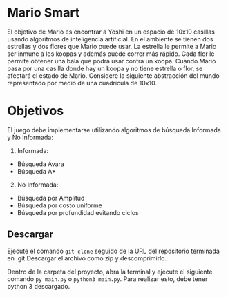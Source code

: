 # Mario Smart
El objetivo de Mario es encontrar a Yoshi en un espacio de 10x10 casillas usando algoritmos de inteligencia artificial. En el ambiente se tienen dos estrellas y dos flores que Mario puede usar. La estrella le permite a Mario ser inmune a los koopas y además puede correr más rápido. Cada flor le permite obtener una bala que podrá usar contra un koopa. Cuando Mario pasa por una casilla donde hay un koopa y no tiene estrella o flor, se afectará el estado de Mario. Considere la siguiente abstracción del mundo representado por medio de una cuadrícula de 10x10.

# Objetivos

El juego debe implementarse utilizando algoritmos de búsqueda Informada y No Informada:
1. Informada:
- Búsqueda Ávara
- Búsqueda A*
2. No Informada:
- Búsqueda por Amplitud
- Búsqueda por costo uniforme
- Búsqueda por profundidad evitando ciclos

## Descargar
Ejecute el comando ```git clone``` seguido de la URL del repositorio terminada en .git
Descargar el archivo como zip y descomprimirlo. 

Dentro de la carpeta del proyecto, abra la terminal y ejecute el siguiente comando ```py main.py``` o ```python3 main.py```.
Para realizar esto, debe tener python 3 descargado.
